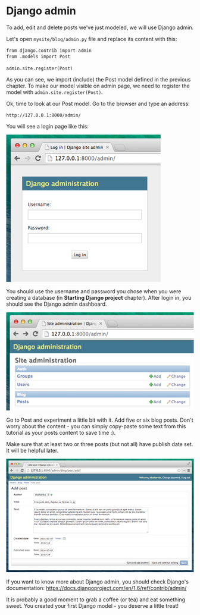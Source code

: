 # Django admin

To add, edit and delete posts we've just modeled, we will use Django admin.

Let's open `mysite/blog/admin.py` file and replace its content with this:

    from django.contrib import admin
    from .models import Post

    admin.site.register(Post)

As you can see, we import (include) the Post model defined in the previous chapter. To make our model visible on admin page, we need to register the model with `admin.site.register(Post)`.

Ok, time to look at our Post model. Go to the browser and type an address:

    http://127.0.0.1:8000/admin/

You will see a login page like this:

![Login page](images/login_page2.png)

You should use the username and password you chose when you were creating a database (in __Starting Django project__ chapter). After login in, you should see the Django admin dashboard.

![Django admin](images/django_admin3.png)

Go to Post and experiment a little bit with it. Add five or six blog posts. Don't worry about the content - you can simply copy-paste some text from this tutorial as your posts content to save time :).

Make sure that at least two or three posts (but not all) have publish date set. It will be helpful later.

![Django admin](images/edit_post3.png)

If you want to know more about Django admin, you should check Django's documentation: https://docs.djangoproject.com/en/1.6/ref/contrib/admin/

It is probably a good moment to grab a coffee (or tea) and eat something sweet. You created your first Django model - you deserve a little treat!


